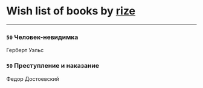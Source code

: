 # Wish list of books by [rize](https://plus.google.com/101531492482227595895)
---

### `50` Человек-невидимка
Герберт Уэльс

### `50` Преступление и наказание
Федор Достоевский

